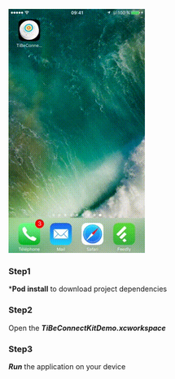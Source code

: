[![TiBeConnect Kit Demo by Ticatag](tibeconnectdemokit.gif)](https://ticatag.com)

### Step1
***Pod install** to download project dependencies

### Step2
Open the ***TiBeConnectKitDemo.xcworkspace***

### Step3
***Run*** the application on your device
